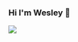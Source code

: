 ### Hi I'm Wesley 👋
[![](https://www.codewars.com/users/IIwesleyII/badges/large)](https://www.codewars.com/users/IIwesleyII)
<!--
**IIWesleyII/IIWesleyII** is a ✨ _special_ ✨ repository because its `README.md` (this file) appears on your GitHub profile.

Here are some ideas to get you started:

- 🔭 I’m currently working on ...
- 🌱 I’m currently learning ...
- 👯 I’m looking to collaborate on ...
- 🤔 I’m looking for help with ...
- 💬 Ask me about ...
- 📫 How to reach me: ...
- 😄 Pronouns: ...
- ⚡ Fun fact: ...
-->

